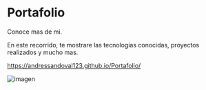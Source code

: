 # Portafolio

Conoce mas de mi.

En este recorrido, te mostrare las tecnologías conocidas, proyectos realizados y mucho mas.

https://andressandoval123.github.io/Portafolio/

![imagen](https://github.com/AndresSandoval123/Portafolio/assets/167252430/8cf0bcc3-a0d4-4afa-9b9f-205dc0c158b0)

